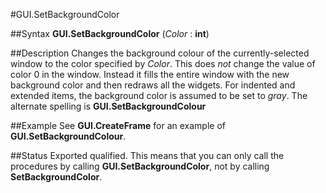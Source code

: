 
#GUI.SetBackgroundColor

##Syntax
**GUI.SetBackgroundColor** (_Color_ : **int**)



##Description
Changes the background colour of the currently-selected window to the color specified by _Color_. This does _not_ change the value of color 0 in the window. Instead it fills the entire window with the new background color and then redraws all the widgets.
For indented and extended items, the background color is assumed to be set to _gray_.
The alternate spelling is **GUI.SetBackgroundColour**



##Example
See **GUI.CreateFrame** for an example of **GUI.SetBackgroundColour**.



##Status
Exported qualified.
This means that you can only call the procedures by calling **GUI.SetBackgroundColor**, not by calling **SetBackgroundColor**.


